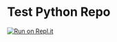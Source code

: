 # Test Python Repo
 
[![Run on Repl.it](https://repl.it/badge/github/manamster/Test-Python-Repo)](https://repl.it/github/manamster/Test-Python-Repo)